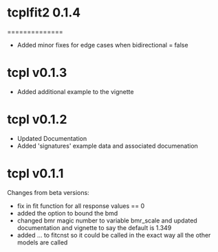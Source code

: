 # tcplfit2 0.1.4
==============
* Added minor fixes for edge cases when bidirectional = false

tcpl v0.1.3
==============
* Added additional example to the vignette


tcpl v0.1.2 
==============
* Updated Documentation
* Added 'signatures' example data and associated documenation

tcpl v0.1.1 
==============

Changes from beta versions:
* fix in fit function for all response values == 0
* added the option to bound the bmd
* changed bmr magic number to variable bmr_scale and updated documentation 
  and vignette to say the default is 1.349
* added ... to fitcnst so it could be called in the exact way all the other models are called
